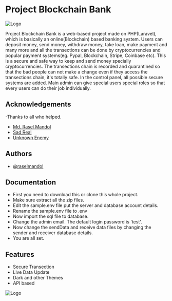 
# Project Blockchain Bank
![Logo](https://datafloq.com/wp-content/uploads/2021/12/blog_pictures2FBlockchain-Technology-In-Banking-Sector-750x420.jpeg)


Project Blockchain Bank is a web-based project made on PHP(Laravel), which is basically an online(Blockchain) based banking system. Users can deposit money, send money, withdraw money, take loan, make payment and many more and all the transections can be done by cryptocurrencies and popular payment systems(eg. Pypal, Blockchain, Stripe, Coinbase etc). This is a secure and safe way to keep and send money specially cryptocurrencies. The transections chain is recorded and quarantined so that the bad people can not make a change even if they access the transections chain, it's totally safe.
In the control panel, all possible secure systems are added. Main admin can give special users special roles so that every users can do their job individually.

## Acknowledgements
-Thanks to all who helped.
 - [Md. Rasel Mandol](https://github.com/sadreal)
 - [Sad Real](https://github.com/sadreal)
 - [Unknown Enemy](https://github.com/unknown-enemy)


## Authors

- [@raselmandol](https://www.github.com/raselmandol)


## Documentation

- First you need to download this or clone this whole project.
- Make sure extract all the zip files.
- Edit the sample.env file put the server and database account details.
- Rename the sample.env file to .env
- Now import the sql file to database.
- Change the admin email. The default login password is 'test'.
- Now change the sendData and receive data files by changing the sender and receiver database details.
- You are all set.


## Features

- Secure Transection
- Live Data Update
- Dark and other Themes
- API based


![Logo](https://datafloq.com/wp-content/uploads/2021/12/blog_pictures2FBlockchain-Technology-In-Banking-Sector-750x420.jpeg)

